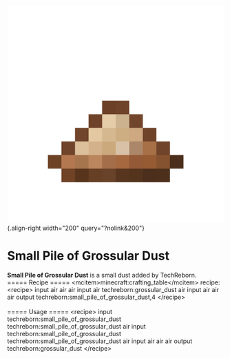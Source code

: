 ![small_pile_of_grossular_dust.png](/media/mods/techreborn/small_pile_of_grossular_dust.png){.align-right width="200" query="?nolink&200"}

# Small Pile of Grossular Dust

**Small Pile of Grossular Dust** is a small dust added by TechReborn.\
===== Recipe ===== \<mcitem\>minecraft:crafting_table\</mcitem\> recipe:\
\<recipe\> input air air air input air techreborn:grossular_dust air input air air air output techreborn:small_pile_of_grossular_dust,4 \</recipe\>\
\
===== Usage ===== \<recipe\> input techreborn:small_pile_of_grossular_dust techreborn:small_pile_of_grossular_dust air input techreborn:small_pile_of_grossular_dust techreborn:small_pile_of_grossular_dust air input air air air output techreborn:grossular_dust \</recipe\>

